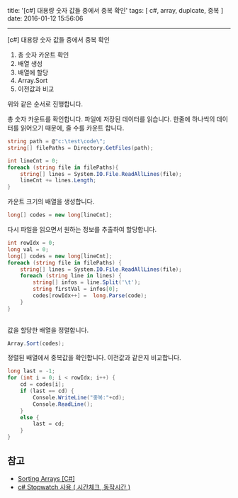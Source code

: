 title: '[c#] 대용량 숫자 값들 중에서 중복 확인'
tags: [ c#, array, duplcate, 중복 ]
date: 2016-01-12 15:56:06

---
[c#] 대용량 숫자 값들 중에서 중복 확인

1. 총 숫자 카운트 확인
2. 배열 생성
3. 배열에 할당
4. Array.Sort
5. 이전값과 비교

위와 같은 순서로 진행합니다.



총 숫자 카운트를 확인합니다. 파일에 저장된 데이터를 읽습니다. 한줄에 하나씩의 데이터를 읽어오기 때문에, 줄 수를 카운트 합니다.

```cs
string path = @"c:\test\code\"; 
string[] filePaths = Directory.GetFiles(path);

int lineCnt = 0;
foreach (string file in filePaths){
    string[] lines = System.IO.File.ReadAllLines(file);
    lineCnt += lines.Length;
}
```

카운트 크기의 배열을 생성합니다. 

```cs
long[] codes = new long[lineCnt];
```

다시 파일을 읽으면서 원하는 정보를 추출하여 할당합니다.
```cs
int rowIdx = 0;
long val = 0;
long[] codes = new long[lineCnt];
foreach (string file in filePaths) {
    string[] lines = System.IO.File.ReadAllLines(file);
    foreach (string line in lines) {
    	string[] infos = line.Split('\t');
        string firstVal = infos[0];
        codes[rowIdx++] =  long.Parse(code);
    }
}
    
```

값을 할당한 배열을 정렬합니다. 

```cs
Array.Sort(codes);

```
          
정렬된 배열에서 중복값을 확인합니다. 이전값과 같은지 비교합니다.

```cs
long last = -1;
for (int i = 0; i < rowIdx; i++) { 
	cd = codes[i];
	if (last == cd) {
		Console.WriteLine("중복:"+cd);
        Console.ReadLine();
    }
  	else {
    	last = cd;
    }
}
```

## 참고 
* [Sorting Arrays [C#]](http://www.csharp-examples.net/sort-array/)
* [c# Stopwatch 사용 ( 시간체크, 동작시간 )](http://infodbbase.tistory.com/112)

